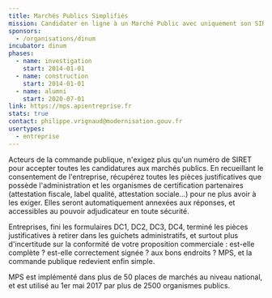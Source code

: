 ```yaml
---
title: Marchés Publics Simplifiés
mission: Candidater en ligne à un Marché Public avec uniquement son SIRET
sponsors:
  - /organisations/dinum
incubator: dinum
phases:
  - name: investigation
    start: 2014-01-01
  - name: construction
    start: 2014-01-01
  - name: alumni
    start: 2020-07-01
link: https://mps.apientreprise.fr
stats: true
contact: philippe.vrignaud@modernisation.gouv.fr
usertypes:
  - entreprise
---
```

Acteurs de la commande publique, n'exigez plus qu'un numéro de SIRET pour accepter toutes les candidatures aux marchés publics. En recueillant le consentement de l'entreprise, récupérez toutes les pièces justificatives que possède l'administration et les organismes de certification partenaires (attestation fiscale, label qualité, attestation sociale…) pour ne plus avoir à les exiger. Elles seront automatiquement annexées aux réponses, et accessibles au pouvoir adjudicateur en toute sécurité.

Entreprises, fini les formulaires DC1, DC2, DC3, DC4, terminé les pièces justificatives à retirer dans les guichets administratifs, et surtout plus d'incertitude sur la conformité de votre proposition commerciale : est-elle complète ? est-elle correctement signée ? aux bons endroits ? MPS, et la commande publique redevient enfin simple.

MPS est implémenté dans plus de 50 places de marchés au niveau national, et est utilisé au 1er mai 2017 par plus de 2500 organismes publics.
